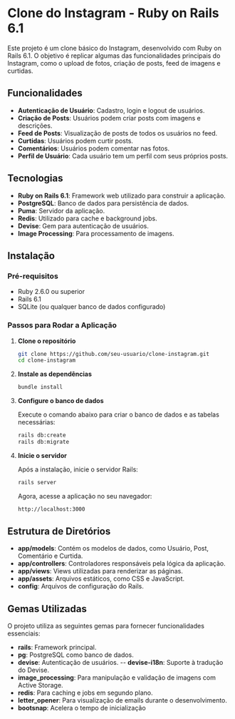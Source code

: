 # Clone do Instagram - Ruby on Rails 6.1

Este projeto é um clone básico do Instagram, desenvolvido com Ruby on Rails 6.1. O objetivo é replicar algumas das funcionalidades principais do Instagram, como o upload de fotos, criação de posts, feed de imagens e curtidas.

## Funcionalidades

- **Autenticação de Usuário**: Cadastro, login e logout de usuários.
- **Criação de Posts**: Usuários podem criar posts com imagens e descrições.
- **Feed de Posts**: Visualização de posts de todos os usuários no feed.
- **Curtidas**: Usuários podem curtir posts.
- **Comentários**: Usuários podem comentar nas fotos.
- **Perfil de Usuário**: Cada usuário tem um perfil com seus próprios posts.

## Tecnologias

- **Ruby on Rails 6.1**: Framework web utilizado para construir a aplicação.
- **PostgreSQL**: Banco de dados para persistência de dados.
- **Puma**: Servidor da aplicação.
- **Redis**: Utilizado para cache e background jobs.
- **Devise**: Gem para autenticação de usuários.
- **Image Processing**: Para processamento de imagens.

## Instalação

### Pré-requisitos

- Ruby 2.6.0 ou superior
- Rails 6.1
- SQLite (ou qualquer banco de dados configurado)

### Passos para Rodar a Aplicação

1. **Clone o repositório**

   ```bash
   git clone https://github.com/seu-usuario/clone-instagram.git
   cd clone-instagram

2. **Instale as dependências**

   ```bash
   bundle install

3. **Configure o banco de dados**

   Execute o comando abaixo para criar o banco de dados e as tabelas necessárias:

   ```bash
   rails db:create
   rails db:migrate

4. **Inicie o servidor**

   Após a instalação, inicie o servidor Rails:

   ```bash
   rails server
   ```
   
   Agora, acesse a aplicação no seu navegador:

   ```bash
   http://localhost:3000

## Estrutura de Diretórios
- **app/models**: Contém os modelos de dados, como Usuário, Post, Comentário e Curtida.
- **app/controllers**: Controladores responsáveis pela lógica da aplicação.
- **app/views**: Views utilizadas para renderizar as páginas.
- **app/assets**: Arquivos estáticos, como CSS e JavaScript.
- **config**: Arquivos de configuração do Rails.
  
## Gemas Utilizadas
O projeto utiliza as seguintes gemas para fornecer funcionalidades essenciais:

- **rails**: Framework principal.
- **pg**: PostgreSQL como banco de dados.
- **devise**: Autenticação de usuários.
-- **devise-i18n**: Suporte à tradução do Devise.
- **image_processing**: Para manipulação e validação de imagens com Active Storage.
- **redis**: Para caching e jobs em segundo plano.
- **letter_opener**: Para visualização de emails durante o desenvolvimento.
- **bootsnap**: Acelera o tempo de inicialização
